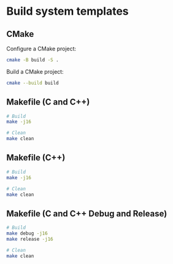 # Build system templates

## CMake

Configure a CMake project:
```bash
cmake -B build -S .
```

Build a CMake project:
```bash
cmake --build build
```

## Makefile (C and C++)

```bash
# Build
make -j16

# Clean
make clean
```

## Makefile (C++)

```bash
# Build
make -j16

# Clean
make clean
```

## Makefile (C and C++ Debug and Release)

```bash
# Build
make debug -j16
make release -j16

# Clean
make clean
```
